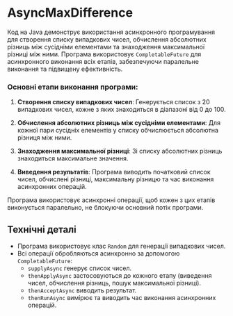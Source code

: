 # AsyncMaxDifference

Код на Java демонструє використання асинхронного програмування для створення списку випадкових чисел, обчислення абсолютних різниць між сусідніми елементами та знаходження максимальної різниці між ними. Програма використовує `CompletableFuture` для асинхронного виконання всіх етапів, забезпечуючи паралельне виконання та підвищену ефективність.

### Основні етапи виконання програми:

1. **Створення списку випадкових чисел**: Генерується список з 20 випадкових чисел, кожне з яких знаходиться в діапазоні від 0 до 100.

2. **Обчислення абсолютних різниць між сусідніми елементами**: Для кожної пари сусідніх елементів у списку обчислюється абсолютна різниця між ними.

3. **Знаходження максимальної різниці**: Зі списку абсолютних різниць знаходиться максимальне значення.

4. **Виведення результатів**: Програма виводить початковий список чисел, обчислені різниці, максимальну різницю та час виконання асинхронних операцій.

Програма використовує асинхронні операції, щоб кожен з цих етапів виконується паралельно, не блокуючи основний потік програми.

## Технічні деталі

- Програма використовує клас `Random` для генерації випадкових чисел.
- Всі операції обробляються асинхронно за допомогою `CompletableFuture`:
    - `supplyAsync` генерує список чисел.
    - `thenApplyAsync` застосовуються до кожного етапу (виведення чисел, обчислення різниць, пошук максимальної різниці).
    - `thenAcceptAsync` виводить результат.
    - `thenRunAsync` вимірює та виводить час виконання асинхронних операцій.

